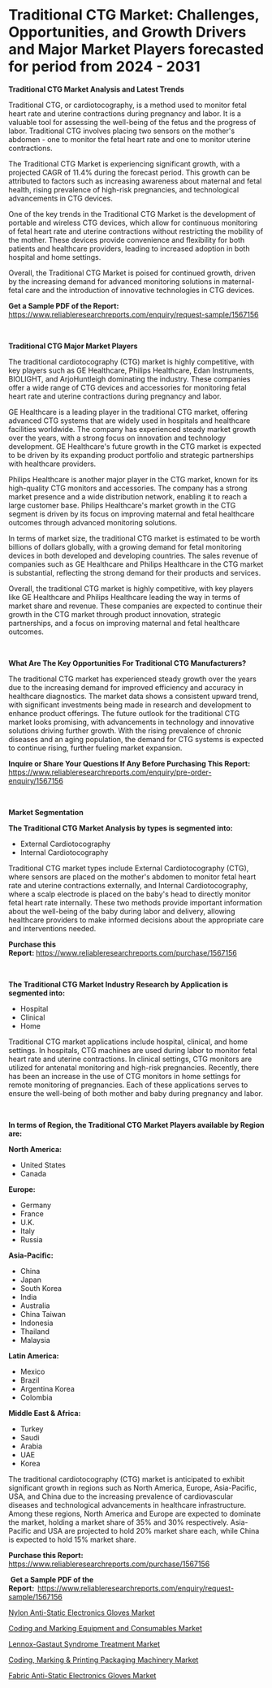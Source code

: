 <p><h1>Traditional CTG Market: Challenges, Opportunities, and Growth Drivers and Major Market Players forecasted for period from 2024 - 2031</h1></p><p><strong>Traditional CTG Market Analysis and Latest Trends</strong></p>
<p><p>Traditional CTG, or cardiotocography, is a method used to monitor fetal heart rate and uterine contractions during pregnancy and labor. It is a valuable tool for assessing the well-being of the fetus and the progress of labor. Traditional CTG involves placing two sensors on the mother's abdomen - one to monitor the fetal heart rate and one to monitor uterine contractions.</p><p>The Traditional CTG Market is experiencing significant growth, with a projected CAGR of 11.4% during the forecast period. This growth can be attributed to factors such as increasing awareness about maternal and fetal health, rising prevalence of high-risk pregnancies, and technological advancements in CTG devices. </p><p>One of the key trends in the Traditional CTG Market is the development of portable and wireless CTG devices, which allow for continuous monitoring of fetal heart rate and uterine contractions without restricting the mobility of the mother. These devices provide convenience and flexibility for both patients and healthcare providers, leading to increased adoption in both hospital and home settings.</p><p>Overall, the Traditional CTG Market is poised for continued growth, driven by the increasing demand for advanced monitoring solutions in maternal-fetal care and the introduction of innovative technologies in CTG devices.</p></p>
<p><strong>Get a Sample PDF of the Report:&nbsp;</strong> <a href="https://www.reliableresearchreports.com/enquiry/request-sample/1567156">https://www.reliableresearchreports.com/enquiry/request-sample/1567156</a></p>
<p>&nbsp;</p>
<p><strong>Traditional CTG Major Market Players</strong></p>
<p><p>The traditional cardiotocography (CTG) market is highly competitive, with key players such as GE Healthcare, Philips Healthcare, Edan Instruments, BIOLIGHT, and ArjoHuntleigh dominating the industry. These companies offer a wide range of CTG devices and accessories for monitoring fetal heart rate and uterine contractions during pregnancy and labor.</p><p>GE Healthcare is a leading player in the traditional CTG market, offering advanced CTG systems that are widely used in hospitals and healthcare facilities worldwide. The company has experienced steady market growth over the years, with a strong focus on innovation and technology development. GE Healthcare's future growth in the CTG market is expected to be driven by its expanding product portfolio and strategic partnerships with healthcare providers.</p><p>Philips Healthcare is another major player in the CTG market, known for its high-quality CTG monitors and accessories. The company has a strong market presence and a wide distribution network, enabling it to reach a large customer base. Philips Healthcare's market growth in the CTG segment is driven by its focus on improving maternal and fetal healthcare outcomes through advanced monitoring solutions.</p><p>In terms of market size, the traditional CTG market is estimated to be worth billions of dollars globally, with a growing demand for fetal monitoring devices in both developed and developing countries. The sales revenue of companies such as GE Healthcare and Philips Healthcare in the CTG market is substantial, reflecting the strong demand for their products and services.</p><p>Overall, the traditional CTG market is highly competitive, with key players like GE Healthcare and Philips Healthcare leading the way in terms of market share and revenue. These companies are expected to continue their growth in the CTG market through product innovation, strategic partnerships, and a focus on improving maternal and fetal healthcare outcomes.</p></p>
<p>&nbsp;</p>
<p><strong>What Are The Key Opportunities For Traditional CTG Manufacturers?</strong></p>
<p><p>The traditional CTG market has experienced steady growth over the years due to the increasing demand for improved efficiency and accuracy in healthcare diagnostics. The market data shows a consistent upward trend, with significant investments being made in research and development to enhance product offerings. The future outlook for the traditional CTG market looks promising, with advancements in technology and innovative solutions driving further growth. With the rising prevalence of chronic diseases and an aging population, the demand for CTG systems is expected to continue rising, further fueling market expansion.</p></p>
<p><strong>Inquire or Share Your Questions If Any Before Purchasing This Report:</strong> <a href="https://www.reliableresearchreports.com/enquiry/pre-order-enquiry/1567156">https://www.reliableresearchreports.com/enquiry/pre-order-enquiry/1567156</a></p>
<p>&nbsp;</p>
<p><strong>Market Segmentation</strong></p>
<p><strong>The Traditional CTG Market Analysis by types is segmented into:</strong></p>
<p><ul><li>External Cardiotocography</li><li>Internal Cardiotocography</li></ul></p>
<p><p>Traditional CTG market types include External Cardiotocography (CTG), where sensors are placed on the mother's abdomen to monitor fetal heart rate and uterine contractions externally, and Internal Cardiotocography, where a scalp electrode is placed on the baby's head to directly monitor fetal heart rate internally. These two methods provide important information about the well-being of the baby during labor and delivery, allowing healthcare providers to make informed decisions about the appropriate care and interventions needed.</p></p>
<p><strong>Purchase this Report:&nbsp;</strong><a href="https://www.reliableresearchreports.com/purchase/1567156">https://www.reliableresearchreports.com/purchase/1567156</a></p>
<p>&nbsp;</p>
<p><strong>The Traditional CTG Market Industry Research by Application is segmented into:</strong></p>
<p><ul><li>Hospital</li><li>Clinical</li><li>Home</li></ul></p>
<p><p>Traditional CTG market applications include hospital, clinical, and home settings. In hospitals, CTG machines are used during labor to monitor fetal heart rate and uterine contractions. In clinical settings, CTG monitors are utilized for antenatal monitoring and high-risk pregnancies. Recently, there has been an increase in the use of CTG monitors in home settings for remote monitoring of pregnancies. Each of these applications serves to ensure the well-being of both mother and baby during pregnancy and labor.</p></p>
<p>&nbsp;</p>
<p><strong>In terms of Region, the Traditional CTG Market Players available by Region are:</strong></p>
<p>
    <p> <strong> North America: </strong>
        <ul>
            <li>United States</li>
            <li>Canada</li>
        </ul>
        </p> 
    <p> <strong> Europe: </strong>
        <ul>
            <li>Germany</li>
            <li>France</li>
            <li>U.K.</li>
            <li>Italy</li>
            <li>Russia</li>
        </ul>
        </p> 
    <p> <strong> Asia-Pacific: </strong>
        <ul>
            <li>China</li>
            <li>Japan</li>
            <li>South Korea</li>
            <li>India</li>
            <li>Australia</li>
            <li>China Taiwan</li>
            <li>Indonesia</li>
            <li>Thailand</li>
            <li>Malaysia</li>
        </ul>
        </p> 
    <p> <strong> Latin America: </strong>
        <ul>
            <li>Mexico</li>
            <li>Brazil</li>
            <li>Argentina Korea</li>
            <li>Colombia</li>
        </ul>
        </p> 
    <p> <strong> Middle East & Africa: </strong>
        <ul>
            <li>Turkey</li>
            <li>Saudi</li>
            <li>Arabia</li>
            <li>UAE</li>
            <li>Korea</li>
        </ul>
    </p>
    </p>
<p><p>The traditional cardiotocography (CTG) market is anticipated to exhibit significant growth in regions such as North America, Europe, Asia-Pacific, USA, and China due to the increasing prevalence of cardiovascular diseases and technological advancements in healthcare infrastructure. Among these regions, North America and Europe are expected to dominate the market, holding a market share of 35% and 30% respectively. Asia-Pacific and USA are projected to hold 20% market share each, while China is expected to hold 15% market share.</p></p>
<p><strong>Purchase this Report: </strong><a href="https://www.reliableresearchreports.com/purchase/1567156">https://www.reliableresearchreports.com/purchase/1567156</a></p>
<p>&nbsp;<strong>Get a Sample PDF of the Report:&nbsp;&nbsp;</strong><a href="https://www.reliableresearchreports.com/enquiry/request-sample/1567156">https://www.reliableresearchreports.com/enquiry/request-sample/1567156</a></p>
<p><strong></strong></p>
<p><p><a href="https://github.com/kufem1/Market-Research-Report-List-1/blob/main/nylon-anti-static-electronics-gloves-market.md">Nylon Anti-Static Electronics Gloves Market</a></p><p><a href="https://issuu.com/reportprime-2/docs/coding-and-marking-equipment-and-consumables-marke">Coding and Marking Equipment and Consumables Market</a></p><p><a href="https://medium.com/@samanthamills76/lennox-gastaut-syndrome-treatment-market-analysis-its-cagr-market-segmentation-and-global-1eb249c09d14">Lennox-Gastaut Syndrome Treatment Market</a></p><p><a href="https://issuu.com/reportprime-2/docs/coding-marking-printing-packaging-machinery-market">Coding, Marking & Printing Packaging Machinery Market</a></p><p><a href="https://github.com/singletonthaxterkelliehr2df/Market-Research-Report-List-1/blob/main/fabric-anti-static-electronics-gloves-market.md">Fabric Anti-Static Electronics Gloves Market</a></p></p>